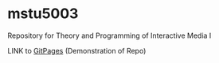 # mstu5003
Repository for Theory and Programming of Interactive Media I

LINK to [GitPages](https://jmk2142.github.io/mstu5003/) (Demonstration of Repo)
